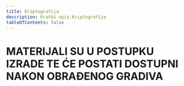 ```yaml
---
title: Kriptografija
description: Kratki opis Kriptografije
tableOfContents: false
---
```



# MATERIJALI SU U POSTUPKU IZRADE TE ĆE POSTATI DOSTUPNI NAKON OBRAĐENOG GRADIVA